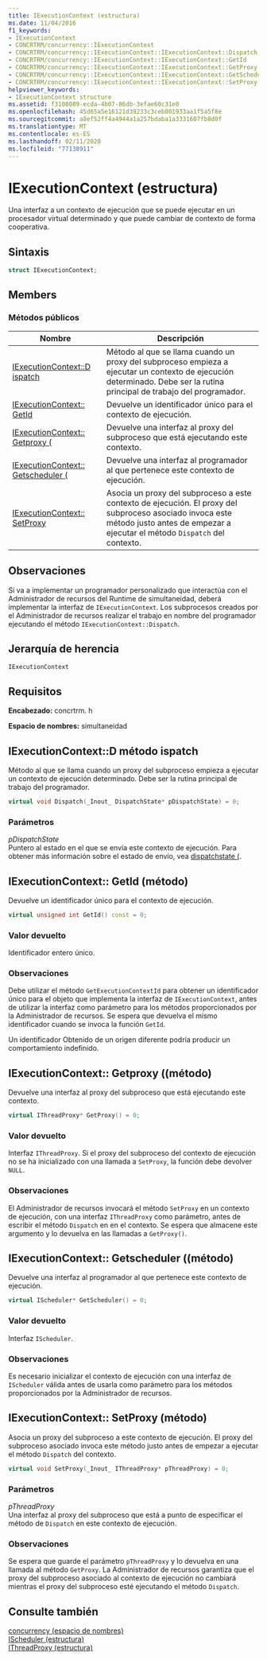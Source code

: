 ```yaml
---
title: IExecutionContext (estructura)
ms.date: 11/04/2016
f1_keywords:
- IExecutionContext
- CONCRTRM/concurrency::IExecutionContext
- CONCRTRM/concurrency::IExecutionContext::IExecutionContext::Dispatch
- CONCRTRM/concurrency::IExecutionContext::IExecutionContext::GetId
- CONCRTRM/concurrency::IExecutionContext::IExecutionContext::GetProxy
- CONCRTRM/concurrency::IExecutionContext::IExecutionContext::GetScheduler
- CONCRTRM/concurrency::IExecutionContext::IExecutionContext::SetProxy
helpviewer_keywords:
- IExecutionContext structure
ms.assetid: f3108089-ecda-4b07-86db-3efae60c31e0
ms.openlocfilehash: 45d65a5e16121d39233c3ceb801933aa1f5a5f8e
ms.sourcegitcommit: a8ef52ff4a4944a1a257bdaba1a3331607fb8d0f
ms.translationtype: MT
ms.contentlocale: es-ES
ms.lasthandoff: 02/11/2020
ms.locfileid: "77138911"
---
```

# <a name="iexecutioncontext-structure"></a>IExecutionContext (estructura)

Una interfaz a un contexto de ejecución que se puede ejecutar en un procesador virtual determinado y que puede cambiar de contexto de forma cooperativa.

## <a name="syntax"></a>Sintaxis

```cpp
struct IExecutionContext;
```

## <a name="members"></a>Members

### <a name="public-methods"></a>Métodos públicos

|Nombre|Descripción|
|----------|-----------------|
|[IExecutionContext::D ispatch](#dispatch)|Método al que se llama cuando un proxy del subproceso empieza a ejecutar un contexto de ejecución determinado. Debe ser la rutina principal de trabajo del programador.|
|[IExecutionContext:: GetId](#getid)|Devuelve un identificador único para el contexto de ejecución.|
|[IExecutionContext:: Getproxy (](#getproxy)|Devuelve una interfaz al proxy del subproceso que está ejecutando este contexto.|
|[IExecutionContext:: Getscheduler (](#getscheduler)|Devuelve una interfaz al programador al que pertenece este contexto de ejecución.|
|[IExecutionContext:: SetProxy](#setproxy)|Asocia un proxy del subproceso a este contexto de ejecución. El proxy del subproceso asociado invoca este método justo antes de empezar a ejecutar el método `Dispatch` del contexto.|

## <a name="remarks"></a>Observaciones

Si va a implementar un programador personalizado que interactúa con el Administrador de recursos del Runtime de simultaneidad, deberá implementar la interfaz de `IExecutionContext`. Los subprocesos creados por el Administrador de recursos realizar el trabajo en nombre del programador ejecutando el método `IExecutionContext::Dispatch`.

## <a name="inheritance-hierarchy"></a>Jerarquía de herencia

`IExecutionContext`

## <a name="requirements"></a>Requisitos

**Encabezado:** concrtrm. h

**Espacio de nombres:** simultaneidad

## <a name="dispatch"></a>IExecutionContext::D método ispatch

Método al que se llama cuando un proxy del subproceso empieza a ejecutar un contexto de ejecución determinado. Debe ser la rutina principal de trabajo del programador.

```cpp
virtual void Dispatch(_Inout_ DispatchState* pDispatchState) = 0;
```

### <a name="parameters"></a>Parámetros

*pDispatchState*<br/>
Puntero al estado en el que se envía este contexto de ejecución. Para obtener más información sobre el estado de envío, vea [dispatchstate (](dispatchstate-structure.md).

## <a name="getid"></a>IExecutionContext:: GetId (método)

Devuelve un identificador único para el contexto de ejecución.

```cpp
virtual unsigned int GetId() const = 0;
```

### <a name="return-value"></a>Valor devuelto

Identificador entero único.

### <a name="remarks"></a>Observaciones

Debe utilizar el método `GetExecutionContextId` para obtener un identificador único para el objeto que implementa la interfaz de `IExecutionContext`, antes de utilizar la interfaz como parámetro para los métodos proporcionados por la Administrador de recursos. Se espera que devuelva el mismo identificador cuando se invoca la función `GetId`.

Un identificador Obtenido de un origen diferente podría producir un comportamiento indefinido.

## <a name="getproxy"></a>IExecutionContext:: Getproxy ((método)

Devuelve una interfaz al proxy del subproceso que está ejecutando este contexto.

```cpp
virtual IThreadProxy* GetProxy() = 0;
```

### <a name="return-value"></a>Valor devuelto

Interfaz `IThreadProxy`. Si el proxy del subproceso del contexto de ejecución no se ha inicializado con una llamada a `SetProxy`, la función debe devolver `NULL`.

### <a name="remarks"></a>Observaciones

El Administrador de recursos invocará el método `SetProxy` en un contexto de ejecución, con una interfaz `IThreadProxy` como parámetro, antes de escribir el método `Dispatch` en en el contexto. Se espera que almacene este argumento y lo devuelva en las llamadas a `GetProxy()`.

## <a name="getscheduler"></a>IExecutionContext:: Getscheduler ((método)

Devuelve una interfaz al programador al que pertenece este contexto de ejecución.

```cpp
virtual IScheduler* GetScheduler() = 0;
```

### <a name="return-value"></a>Valor devuelto

Interfaz `IScheduler`.

### <a name="remarks"></a>Observaciones

Es necesario inicializar el contexto de ejecución con una interfaz de `IScheduler` válida antes de usarla como parámetro para los métodos proporcionados por la Administrador de recursos.

## <a name="setproxy"></a>IExecutionContext:: SetProxy (método)

Asocia un proxy del subproceso a este contexto de ejecución. El proxy del subproceso asociado invoca este método justo antes de empezar a ejecutar el método `Dispatch` del contexto.

```cpp
virtual void SetProxy(_Inout_ IThreadProxy* pThreadProxy) = 0;
```

### <a name="parameters"></a>Parámetros

*pThreadProxy*<br/>
Una interfaz al proxy del subproceso que está a punto de especificar el método de `Dispatch` en este contexto de ejecución.

### <a name="remarks"></a>Observaciones

Se espera que guarde el parámetro `pThreadProxy` y lo devuelva en una llamada al método `GetProxy`. La Administrador de recursos garantiza que el proxy del subproceso asociado al contexto de ejecución no cambiará mientras el proxy del subproceso esté ejecutando el método `Dispatch`.

## <a name="see-also"></a>Consulte también

[concurrency (espacio de nombres)](concurrency-namespace.md)<br/>
[IScheduler (estructura)](ischeduler-structure.md)<br/>
[IThreadProxy (estructura)](ithreadproxy-structure.md)
